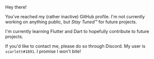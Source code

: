 Hey there!

You've reached my (rather inactive) GitHub profile. I'm not currently working on anything public, but *Stay Tuned™* for future projects.

I'm currently learning Flutter and Dart to hopefully contribute to future projects.

If you'd like to contact me, please do so through Discord. My user is `scarlett#1891`. I promise I won't bite!
